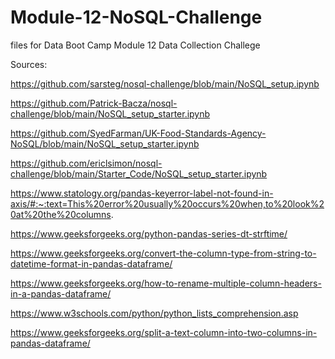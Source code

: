 # Module-12-NoSQL-Challenge
files for Data Boot Camp Module 12 Data Collection Challege










Sources: 

https://github.com/sarsteg/nosql-challenge/blob/main/NoSQL_setup.ipynb

https://github.com/Patrick-Bacza/nosql-challenge/blob/main/NoSQL_setup_starter.ipynb

https://github.com/SyedFarman/UK-Food-Standards-Agency-NoSQL/blob/main/NoSQL_setup_starter.ipynb

https://github.com/ericlsimon/nosql-challenge/blob/main/Starter_Code/NoSQL_setup_starter.ipynb




https://www.statology.org/pandas-keyerror-label-not-found-in-axis/#:~:text=This%20error%20usually%20occurs%20when,to%20look%20at%20the%20columns.

https://www.geeksforgeeks.org/python-pandas-series-dt-strftime/

https://www.geeksforgeeks.org/convert-the-column-type-from-string-to-datetime-format-in-pandas-dataframe/

https://www.geeksforgeeks.org/how-to-rename-multiple-column-headers-in-a-pandas-dataframe/

https://www.w3schools.com/python/python_lists_comprehension.asp

https://www.geeksforgeeks.org/split-a-text-column-into-two-columns-in-pandas-dataframe/


